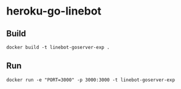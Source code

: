 # heroku-go-linebot

## Build

```
docker build -t linebot-goserver-exp .
```

## Run

```
docker run -e "PORT=3000" -p 3000:3000 -t linebot-goserver-exp
```
